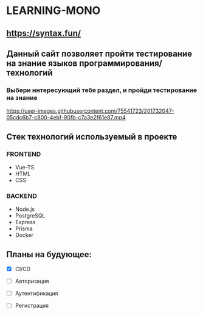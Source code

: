 # LEARNING-MONO
## https://syntax.fun/

## Данный сайт позволяет пройти тестирование на знание языков программирования/технологий 
### Выбери интересующий тебя раздел, и пройди тестирование на знание

https://user-images.githubusercontent.com/75541723/201732047-05cdc6b7-c800-4ebf-90fb-c7a3e2f61e87.mp4

## Стек технологий используемый в проекте
### FRONTEND
- Vue-TS
- HTML
- CSS
### BACKEND
- Node.js
- PostgreSQL
- Express
- Prisma
- Docker

## Планы на будующее:
- [X] CI/CD
- [ ] Авторизация
- [ ] Аутентификация
- [ ] Регистрация




